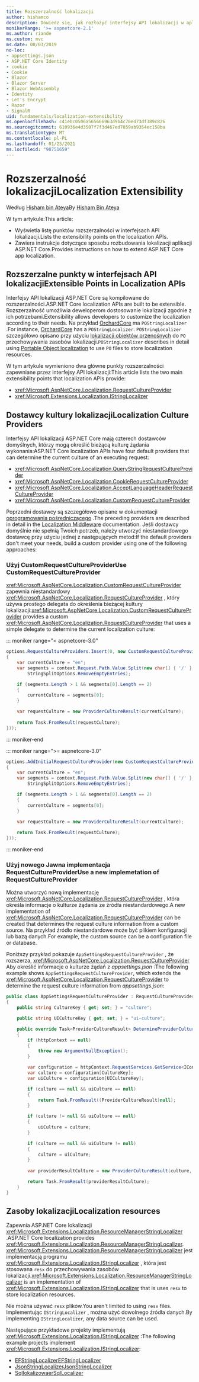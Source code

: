 ```yaml
---
title: Rozszerzalność lokalizacji
author: hishamco
description: Dowiedz się, jak rozłożyć interfejsy API lokalizacji w aplikacjach ASP.NET Core.
monikerRange: '>= aspnetcore-2.1'
ms.author: riande
ms.custom: mvc
ms.date: 08/03/2019
no-loc:
- appsettings.json
- ASP.NET Core Identity
- cookie
- Cookie
- Blazor
- Blazor Server
- Blazor WebAssembly
- Identity
- Let's Encrypt
- Razor
- SignalR
uid: fundamentals/localization-extensibility
ms.openlocfilehash: c41ebc0506a565666963d9b4c70ed73df389c826
ms.sourcegitcommit: 610936e4d3507f7f3d467ed7859ab9354ec158ba
ms.translationtype: MT
ms.contentlocale: pl-PL
ms.lasthandoff: 01/25/2021
ms.locfileid: "98751659"
---
```

# <a name="localization-extensibility"></a><span data-ttu-id="3ea63-103">Rozszerzalność lokalizacji</span><span class="sxs-lookup"><span data-stu-id="3ea63-103">Localization Extensibility</span></span>

<span data-ttu-id="3ea63-104">Według [Hisham bin Ateya](https://github.com/hishamco)</span><span class="sxs-lookup"><span data-stu-id="3ea63-104">By [Hisham Bin Ateya](https://github.com/hishamco)</span></span>

<span data-ttu-id="3ea63-105">W tym artykule:</span><span class="sxs-lookup"><span data-stu-id="3ea63-105">This article:</span></span>

* <span data-ttu-id="3ea63-106">Wyświetla listę punktów rozszerzalności w interfejsach API lokalizacji.</span><span class="sxs-lookup"><span data-stu-id="3ea63-106">Lists the extensibility points on the localization APIs.</span></span>
* <span data-ttu-id="3ea63-107">Zawiera instrukcje dotyczące sposobu rozbudowania lokalizacji aplikacji ASP.NET Core.</span><span class="sxs-lookup"><span data-stu-id="3ea63-107">Provides instructions on how to extend ASP.NET Core app localization.</span></span>

## <a name="extensible-points-in-localization-apis"></a><span data-ttu-id="3ea63-108">Rozszerzalne punkty w interfejsach API lokalizacji</span><span class="sxs-lookup"><span data-stu-id="3ea63-108">Extensible Points in Localization APIs</span></span>

<span data-ttu-id="3ea63-109">Interfejsy API lokalizacji ASP.NET Core są kompilowane do rozszerzalności.</span><span class="sxs-lookup"><span data-stu-id="3ea63-109">ASP.NET Core localization APIs are built to be extensible.</span></span> <span data-ttu-id="3ea63-110">Rozszerzalność umożliwia deweloperom dostosowanie lokalizacji zgodnie z ich potrzebami.</span><span class="sxs-lookup"><span data-stu-id="3ea63-110">Extensibility allows developers to customize the localization according to their needs.</span></span> <span data-ttu-id="3ea63-111">Na przykład [OrchardCore](https://github.com/orchardCMS/OrchardCore/) ma `POStringLocalizer` .</span><span class="sxs-lookup"><span data-stu-id="3ea63-111">For instance, [OrchardCore](https://github.com/orchardCMS/OrchardCore/) has a `POStringLocalizer`.</span></span> <span data-ttu-id="3ea63-112">`POStringLocalizer` szczegółowo opisano przy użyciu [lokalizacji obiektów przenośnych](xref:fundamentals/portable-object-localization) do `PO` przechowywania zasobów lokalizacji.</span><span class="sxs-lookup"><span data-stu-id="3ea63-112">`POStringLocalizer` describes in detail using [Portable Object localization](xref:fundamentals/portable-object-localization) to use `PO` files to store localization resources.</span></span>

<span data-ttu-id="3ea63-113">W tym artykule wymieniono dwa główne punkty rozszerzalności zapewniane przez interfejsy API lokalizacji:</span><span class="sxs-lookup"><span data-stu-id="3ea63-113">This article lists the two main extensibility points that localization APIs provide:</span></span> 

* <xref:Microsoft.AspNetCore.Localization.RequestCultureProvider>
* <xref:Microsoft.Extensions.Localization.IStringLocalizer>

## <a name="localization-culture-providers"></a><span data-ttu-id="3ea63-114">Dostawcy kultury lokalizacji</span><span class="sxs-lookup"><span data-stu-id="3ea63-114">Localization Culture Providers</span></span>

<span data-ttu-id="3ea63-115">Interfejsy API lokalizacji ASP.NET Core mają czterech dostawców domyślnych, którzy mogą określić bieżącą kulturę żądania wykonania:</span><span class="sxs-lookup"><span data-stu-id="3ea63-115">ASP.NET Core localization APIs have four default providers that can determine the current culture of an executing request:</span></span>

* <xref:Microsoft.AspNetCore.Localization.QueryStringRequestCultureProvider>
* <xref:Microsoft.AspNetCore.Localization.CookieRequestCultureProvider>
* <xref:Microsoft.AspNetCore.Localization.AcceptLanguageHeaderRequestCultureProvider>
* <xref:Microsoft.AspNetCore.Localization.CustomRequestCultureProvider>

<span data-ttu-id="3ea63-116">Poprzedni dostawcy są szczegółowo opisane w dokumentacji [oprogramowania pośredniczącego](xref:fundamentals/localization) .</span><span class="sxs-lookup"><span data-stu-id="3ea63-116">The preceding providers are described in detail in the [Localization Middleware](xref:fundamentals/localization) documentation.</span></span> <span data-ttu-id="3ea63-117">Jeśli dostawcy domyślnie nie spełnią Twoich potrzeb, należy utworzyć niestandardowego dostawcę przy użyciu jednej z następujących metod:</span><span class="sxs-lookup"><span data-stu-id="3ea63-117">If the default providers don't meet your needs, build a custom provider using one of the following approaches:</span></span>

### <a name="use-customrequestcultureprovider"></a><span data-ttu-id="3ea63-118">Użyj CustomRequestCultureProvider</span><span class="sxs-lookup"><span data-stu-id="3ea63-118">Use CustomRequestCultureProvider</span></span>

<span data-ttu-id="3ea63-119"><xref:Microsoft.AspNetCore.Localization.CustomRequestCultureProvider> zapewnia niestandardowy <xref:Microsoft.AspNetCore.Localization.RequestCultureProvider> , który używa prostego delegata do określenia bieżącej kultury lokalizacji:</span><span class="sxs-lookup"><span data-stu-id="3ea63-119"><xref:Microsoft.AspNetCore.Localization.CustomRequestCultureProvider> provides a custom <xref:Microsoft.AspNetCore.Localization.RequestCultureProvider> that uses a simple delegate to determine the current localization culture:</span></span>

::: moniker range="< aspnetcore-3.0"
```csharp
options.RequestCultureProviders.Insert(0, new CustomRequestCultureProvider(async context =>
{
    var currentCulture = "en";
    var segments = context.Request.Path.Value.Split(new char[] { '/' }, 
        StringSplitOptions.RemoveEmptyEntries);

    if (segments.Length > 1 && segments[0].Length == 2)
    {
        currentCulture = segments[0];
    }

    var requestCulture = new ProviderCultureResult(currentCulture);
    
    return Task.FromResult(requestCulture);
}));
```

::: moniker-end

::: moniker range=">= aspnetcore-3.0"
```csharp
options.AddInitialRequestCultureProvider(new CustomRequestCultureProvider(async context =>
{
    var currentCulture = "en";
    var segments = context.Request.Path.Value.Split(new char[] { '/' }, 
        StringSplitOptions.RemoveEmptyEntries);

    if (segments.Length > 1 && segments[0].Length == 2)
    {
        currentCulture = segments[0];
    }

    var requestCulture = new ProviderCultureResult(currentCulture);
    
    return Task.FromResult(requestCulture);
}));
```

::: moniker-end

### <a name="use-a-new-implemetation-of-requestcultureprovider"></a><span data-ttu-id="3ea63-120">Użyj nowego Jawna implementacja RequestCultureProvider</span><span class="sxs-lookup"><span data-stu-id="3ea63-120">Use a new implemetation of RequestCultureProvider</span></span>

<span data-ttu-id="3ea63-121">Można utworzyć nową implementację <xref:Microsoft.AspNetCore.Localization.RequestCultureProvider> , która określa informacje o kulturze żądania ze źródła niestandardowego.</span><span class="sxs-lookup"><span data-stu-id="3ea63-121">A new implementation of <xref:Microsoft.AspNetCore.Localization.RequestCultureProvider> can be created that determines the request culture information from a custom source.</span></span> <span data-ttu-id="3ea63-122">Na przykład źródło niestandardowe może być plikiem konfiguracji lub bazą danych.</span><span class="sxs-lookup"><span data-stu-id="3ea63-122">For example, the custom source can be a configuration file or database.</span></span>

<span data-ttu-id="3ea63-123">Poniższy przykład pokazuje `AppSettingsRequestCultureProvider` , że rozszerza, <xref:Microsoft.AspNetCore.Localization.RequestCultureProvider> Aby określić informacje o kulturze żądań z *appsettings.json* :</span><span class="sxs-lookup"><span data-stu-id="3ea63-123">The following example shows `AppSettingsRequestCultureProvider`, which extends the <xref:Microsoft.AspNetCore.Localization.RequestCultureProvider> to determine the request culture information from *appsettings.json*:</span></span>

```csharp
public class AppSettingsRequestCultureProvider : RequestCultureProvider
{
    public string CultureKey { get; set; } = "culture";

    public string UICultureKey { get; set; } = "ui-culture";

    public override Task<ProviderCultureResult> DetermineProviderCultureResult(HttpContext httpContext)
    {
        if (httpContext == null)
        {
            throw new ArgumentNullException();
        }

        var configuration = httpContext.RequestServices.GetService<IConfigurationRoot>();
        var culture = configuration[CultureKey];
        var uiCulture = configuration[UICultureKey];

        if (culture == null && uiCulture == null)
        {
            return Task.FromResult((ProviderCultureResult)null);
        }

        if (culture != null && uiCulture == null)
        {
            uiCulture = culture;
        }

        if (culture == null && uiCulture != null)
        {
            culture = uiCulture;
        }
        
        var providerResultCulture = new ProviderCultureResult(culture, uiCulture);

        return Task.FromResult(providerResultCulture);
    }
}
```

## <a name="localization-resources"></a><span data-ttu-id="3ea63-124">Zasoby lokalizacji</span><span class="sxs-lookup"><span data-stu-id="3ea63-124">Localization resources</span></span>

<span data-ttu-id="3ea63-125">Zapewnia ASP.NET Core lokalizacji <xref:Microsoft.Extensions.Localization.ResourceManagerStringLocalizer> .</span><span class="sxs-lookup"><span data-stu-id="3ea63-125">ASP.NET Core localization provides <xref:Microsoft.Extensions.Localization.ResourceManagerStringLocalizer>.</span></span> <span data-ttu-id="3ea63-126"><xref:Microsoft.Extensions.Localization.ResourceManagerStringLocalizer> jest implementacją programu <xref:Microsoft.Extensions.Localization.IStringLocalizer> , która jest stosowana `resx` do przechowywania zasobów lokalizacji.</span><span class="sxs-lookup"><span data-stu-id="3ea63-126"><xref:Microsoft.Extensions.Localization.ResourceManagerStringLocalizer> is an implementation of <xref:Microsoft.Extensions.Localization.IStringLocalizer> that is uses `resx` to store localization resources.</span></span>

<span data-ttu-id="3ea63-127">Nie można używać `resx` plików.</span><span class="sxs-lookup"><span data-stu-id="3ea63-127">You aren't limited to using `resx` files.</span></span> <span data-ttu-id="3ea63-128">Implementując `IStringLocalizer` , można użyć dowolnego źródła danych.</span><span class="sxs-lookup"><span data-stu-id="3ea63-128">By implementing `IStringLocalizer`, any data source can be used.</span></span>

<span data-ttu-id="3ea63-129">Następujące przykładowe projekty implementują <xref:Microsoft.Extensions.Localization.IStringLocalizer> :</span><span class="sxs-lookup"><span data-stu-id="3ea63-129">The following example projects implement <xref:Microsoft.Extensions.Localization.IStringLocalizer>:</span></span> 

* [<span data-ttu-id="3ea63-130">EFStringLocalizer</span><span class="sxs-lookup"><span data-stu-id="3ea63-130">EFStringLocalizer</span></span>](https://github.com/aspnet/Entropy/tree/master/samples/Localization.EntityFramework)
* [<span data-ttu-id="3ea63-131">JsonStringLocalizer</span><span class="sxs-lookup"><span data-stu-id="3ea63-131">JsonStringLocalizer</span></span>](https://github.com/hishamco/My.Extensions.Localization.Json)
* [<span data-ttu-id="3ea63-132">Sqllokalizowaer</span><span class="sxs-lookup"><span data-stu-id="3ea63-132">SqlLocalizer</span></span>](https://github.com/damienbod/AspNetCoreLocalization)

